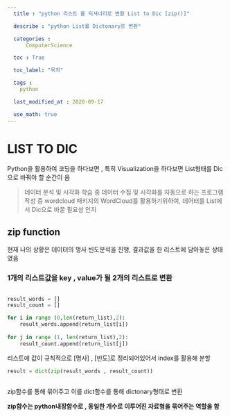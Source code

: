 ```yaml
---
  title : "python 리스트 를 딕셔너리로 변환 List to Dic [zip()]"

  describe : "python List를 Dictonary로 변환"

  categories : 
      ComputerScience

  toc : True

  toc_label: "목차"

  tags : 
    python

  last_modified_at : 2020-09-17

  use_math: true
---
```


# LIST TO DIC

Python을 활용하여 코딩을 하다보면 , 특히 Visualization을 하다보면 List형태를 Dic으로 바꿔야 할 순간이 옴

>  데이터 분석 및 시각화 학습 중 데이터 수집 및 시각화를 자동으로 하는 프로그램 작성 중 wordcloud 패키지의 WordCloud를 활용하기위하여, 데어터를 List에서 Dic으로 바꿀 필요성 인지

## zip function 

현재 나의 상황은 데이터의 명사 빈도분석을 진행, 결과값을 한 리스트에 담아놓은 상태였음</br> 

### 1개의 리스트값을 key , value가 될 2개의 리스트로 변환

```python

result_words = []
result_count = []

for i in range (0,len(return_list),2):
    result_words.append(return_list[i])
    
for j in range (1, len(return_list),2):
    result_count.append(return_list[j])
```

리스트에 값이 규칙적으로 [명사] , [빈도]로 정리되어있어서 index를 활용해 분할

```python
result = dict(zip(result_words , result_count))
            
```
zip함수를 통해 묶어주고 이를 dict함수를 통해 dictonary형태로 변환

**zip함수는 python내장함수로 , 동일한 개수로 이루어진 자료형을 묶어주는 역할을 함**
